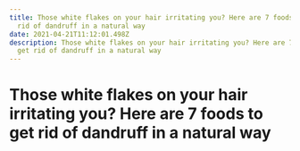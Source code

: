 ```yaml
---
title: Those white flakes on your hair irritating you? Here are 7 foods to get
  rid of dandruff in a natural way
date: 2021-04-21T11:12:01.498Z
description: Those white flakes on your hair irritating you? Here are 7 foods to
  get rid of dandruff in a natural way
---
```

<!--StartFragment-->

# Those white flakes on your hair irritating you? Here are 7 foods to get rid of dandruff in a natural way

<!--EndFragment-->